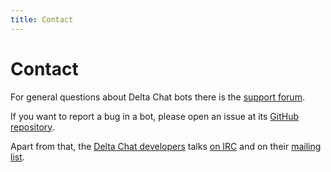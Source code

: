 ```yaml
---
title: Contact
---
```


# Contact

For general questions about Delta Chat bots there is the [support forum](https://support.delta.chat/categories).

If you want to report a bug in a bot, please open an issue at its [GitHub repository](https://github.com/deltachat-bot/).

Apart from that, the [Delta Chat developers](https://delta.chat/contribute)
talks [on IRC](https://kiwiirc.com/nextclient/#irc://irc.freenode.net/deltachat) and on their [mailing list](https://lists.codespeak.net/postorius/lists/delta.codespeak.net/).

